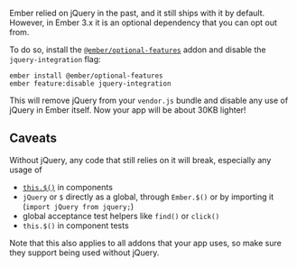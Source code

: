 Ember relied on jQuery in the past, and it still ships with it by default.
However, in Ember 3.x it is an optional dependency that you can opt out from.

To do so, install the [`@ember/optional-features`](https://github.com/emberjs/ember-optional-features) addon
and disable the `jquery-integration` flag:

```shell
ember install @ember/optional-features
ember feature:disable jquery-integration
```

This will remove jQuery from your `vendor.js` bundle and disable any use of jQuery in Ember itself.
Now your app will be about 30KB lighter!

## Caveats

Without jQuery, any code that still relies on it will break, especially any usage of

* [`this.$()`](https://www.emberjs.com/api/ember/release/classes/Component/methods/$?anchor=%24) in components
* `jQuery` or `$` directly as a global, through `Ember.$()` or by importing it (`import jQuery from jquery;`) 
* global acceptance test helpers like `find()` or `click()`
* `this.$()` in component tests

Note that this also applies to all addons that your app uses, so make sure they support being used without jQuery.
